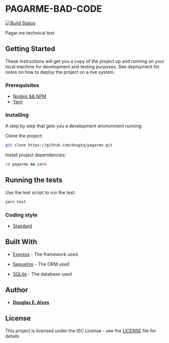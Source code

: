# PAGARME-BAD-CODE
[![Build Status](https://travis-ci.org/dougtq/pagarme.svg?branch=master)](https://travis-ci.org/dougtq/pagarme)

Pagar.me technical test

## Getting Started

These instructions will get you a copy of the project up and running on your local machine for development and testing purposes. See deployment for notes on how to deploy the project on a live system.

### Prerequisites

* [Nodejs && NPM](https://nodejs.org/)
* [Yarn](https://yarnpkg.com/)

### Installing

A step by step that gets you a development environment running:

Clone the project:

```sh
git clone https://github.com/dougtq/pagarme.git
```

Install project dependencies:

```sh
cd pagarme && yarn
```

## Running the tests

Use the test script to run the test:
```sh
yarn test
```

### Coding style

* [Standard](https://standardjs.com/)


## Built With

* [Express](http://www.expressjs.com/) - The framework used

* [Sequelize](http://docs.sequelizejs.com/) - The ORM used

* [SQLite](https://www.sqlite.org/) - The database used

## Author

* **[Douglas E. Alves](https://github.com/dougtq)**

## License

This project is licensed under the ISC License - see the [LICENSE](LICENSE.md) file for details